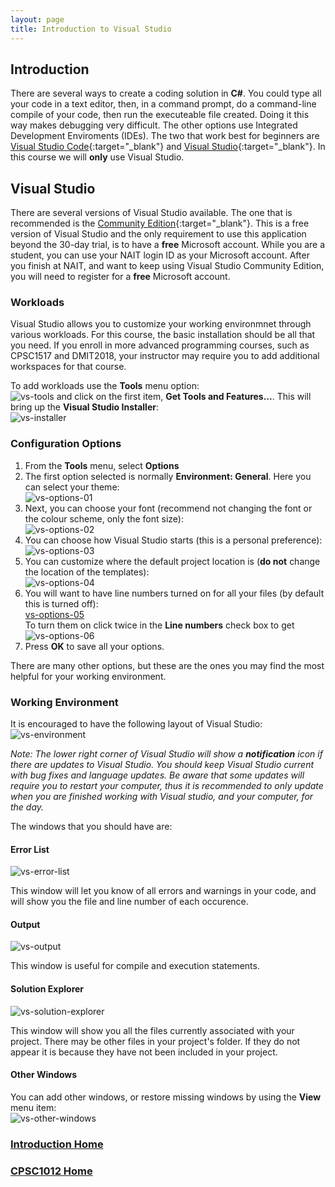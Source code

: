 ```yaml
---
layout: page
title: Introduction to Visual Studio
---
```


## Introduction
There are several ways to create a coding solution in **C#**. You could type all your code in a text editor, then, in a command prompt, do a command-line compile of your code, then run the executeable file created. Doing it this way makes debugging very difficult. The other options use Integrated Development Enviroments (IDEs). The two that work best for beginners are [Visual Studio Code](https://code.visualstudio.com/){:target="_blank"} and [Visual Studio](https://visualstudio.microsoft.com/){:target="_blank"}. In this course we will **only** use Visual Studio.

## Visual Studio
There are several versions of Visual Studio available. The one that is recommended is the [Community Edition](https://visualstudio.microsoft.com/thank-you-downloading-visual-studio/?sku=Community&rel=16){:target="_blank"}. This is a free version of Visual Studio and the only requirement to use this application beyond the 30-day trial, is to have a **free** Microsoft account. While you are a student, you can use your NAIT login ID as your Microsoft account. After you finish at NAIT, and want to keep using Visual Studio Community Edition, you will need to register for a **free** Microsoft account.

### Workloads
Visual Studio allows you to customize your working environmnet through various workloads. For this course, the basic installation should be all that you need. If you enroll in more advanced programming courses, such as CPSC1517 and DMIT2018, your instructor may require you to add additional workspaces for that course.

To add workloads use the **Tools** menu option:<br>![vs-tools](files/vs-tools.jpg) and click on the first item, **Get Tools and Features...**. This will bring up the **Visual Studio Installer**:<br>
![vs-installer](files/vs-installer.jpg)

### Configuration Options
1. From the **Tools** menu, select **Options**
2. The first option selected is normally **Environment: General**. Here you can select your theme:<br>![vs-options-01](files/vs-options-01.jpg)
3. Next, you can choose your font (recommend not changing the font or the colour scheme, only the font size):<br>![vs-options-02](files/vs-options-02.jpg)
4. You can choose how Visual Studio starts (this is a personal preference):<br>![vs-options-03](files/vs-options-03.jpg)
5. You can customize where the default project location is (**do not** change the location of the templates):<br>![vs-options-04](files/vs-options-04.jpg)
6. You will want to have line numbers turned on for all your files (by default this is turned off):<br>[vs-options-05](files/vs-options-05.jpg)<br>To turn them on click twice in the **Line numbers** check box to get ![vs-options-06](files/vs-options-06.jpg)
7. Press **OK** to save all your options.

There are many other options, but these are the ones you may find the most helpful for your working environment.

### Working Environment
It is encouraged to have the following layout of Visual Studio:<br>
![vs-environment](files/vs-environment.jpg)

_Note: The lower right corner of Visual Studio will show a **notification** icon if there are updates to Visual Studio. You should keep Visual Studio current with bug fixes and language updates. Be aware that some updates will require you to restart your computer, thus it is recommended to only update when you are finished working with Visual studio, and your computer, for the day._

The windows that you should have are:
#### Error List
![vs-error-list](files/vs-error-list.jpg)

This window will let you know of all errors and warnings in your code, and will show you the file and line number of each occurence.

#### Output
![vs-output](files/vs-output.jpg)

This window is useful for compile and execution statements.

#### Solution Explorer
![vs-solution-explorer](files/vs-solution-explorer.jpg)

This window will show you all the files currently associated with your project. There may be other files in your project's folder. If they do not appear it is because they have not been included in your project.

#### Other Windows
You can add other windows, or restore missing windows by using the **View** menu item:<br>![vs-other-windows](files/vs-other-windows.jpg)

### [Introduction Home](01-intro-to-programming.md)
### [CPSC1012 Home](../)